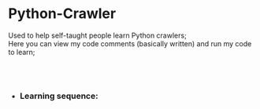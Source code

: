 # Python-Crawler

<p>
Used to help self-taught people learn Python crawlers;
<br>
Here you can view my code comments (basically written) and run my code to learn;
</p>

<br>
<br>

- ### Learning sequence:
  
